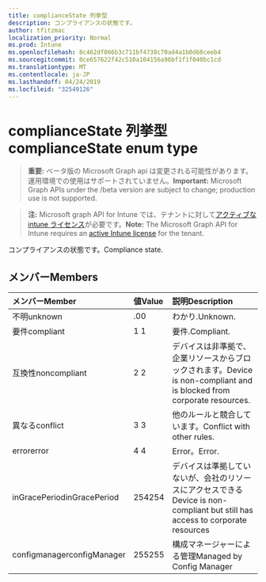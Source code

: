 ```yaml
---
title: complianceState 列挙型
description: コンプライアンスの状態です。
author: tfitzmac
localization_priority: Normal
ms.prod: Intune
ms.openlocfilehash: 8c462df866b3c711bf4738c70ad4a1b0d68ceeb4
ms.sourcegitcommit: 0ce657622f42c510a104156a96bf1f1f040bc1cd
ms.translationtype: MT
ms.contentlocale: ja-JP
ms.lasthandoff: 04/24/2019
ms.locfileid: "32549126"
---
```

# <a name="compliancestate-enum-type"></a><span data-ttu-id="5f9e4-103">complianceState 列挙型</span><span class="sxs-lookup"><span data-stu-id="5f9e4-103">complianceState enum type</span></span>

> <span data-ttu-id="5f9e4-104">**重要:** ベータ版の Microsoft Graph api は変更される可能性があります。運用環境での使用はサポートされていません。</span><span class="sxs-lookup"><span data-stu-id="5f9e4-104">**Important:** Microsoft Graph APIs under the /beta version are subject to change; production use is not supported.</span></span>

> <span data-ttu-id="5f9e4-105">**注:** Microsoft graph API for Intune では、テナントに対して[アクティブな intune ライセンス](https://go.microsoft.com/fwlink/?linkid=839381)が必要です。</span><span class="sxs-lookup"><span data-stu-id="5f9e4-105">**Note:** The Microsoft Graph API for Intune requires an [active Intune license](https://go.microsoft.com/fwlink/?linkid=839381) for the tenant.</span></span>

<span data-ttu-id="5f9e4-106">コンプライアンスの状態です。</span><span class="sxs-lookup"><span data-stu-id="5f9e4-106">Compliance state.</span></span>

## <a name="members"></a><span data-ttu-id="5f9e4-107">メンバー</span><span class="sxs-lookup"><span data-stu-id="5f9e4-107">Members</span></span>
|<span data-ttu-id="5f9e4-108">メンバー</span><span class="sxs-lookup"><span data-stu-id="5f9e4-108">Member</span></span>|<span data-ttu-id="5f9e4-109">値</span><span class="sxs-lookup"><span data-stu-id="5f9e4-109">Value</span></span>|<span data-ttu-id="5f9e4-110">説明</span><span class="sxs-lookup"><span data-stu-id="5f9e4-110">Description</span></span>|
|:---|:---|:---|
|<span data-ttu-id="5f9e4-111">不明</span><span class="sxs-lookup"><span data-stu-id="5f9e4-111">unknown</span></span>|<span data-ttu-id="5f9e4-112">.0</span><span class="sxs-lookup"><span data-stu-id="5f9e4-112">0</span></span>|<span data-ttu-id="5f9e4-113">わかり.</span><span class="sxs-lookup"><span data-stu-id="5f9e4-113">Unknown.</span></span>|
|<span data-ttu-id="5f9e4-114">要件</span><span class="sxs-lookup"><span data-stu-id="5f9e4-114">compliant</span></span>|<span data-ttu-id="5f9e4-115">1 </span><span class="sxs-lookup"><span data-stu-id="5f9e4-115">1</span></span>|<span data-ttu-id="5f9e4-116">要件.</span><span class="sxs-lookup"><span data-stu-id="5f9e4-116">Compliant.</span></span>|
|<span data-ttu-id="5f9e4-117">互換性</span><span class="sxs-lookup"><span data-stu-id="5f9e4-117">noncompliant</span></span>|<span data-ttu-id="5f9e4-118">2 </span><span class="sxs-lookup"><span data-stu-id="5f9e4-118">2</span></span>|<span data-ttu-id="5f9e4-119">デバイスは非準拠で、企業リソースからブロックされます。</span><span class="sxs-lookup"><span data-stu-id="5f9e4-119">Device is non-compliant and is blocked from corporate resources.</span></span>|
|<span data-ttu-id="5f9e4-120">異なる</span><span class="sxs-lookup"><span data-stu-id="5f9e4-120">conflict</span></span>|<span data-ttu-id="5f9e4-121">3 </span><span class="sxs-lookup"><span data-stu-id="5f9e4-121">3</span></span>|<span data-ttu-id="5f9e4-122">他のルールと競合しています。</span><span class="sxs-lookup"><span data-stu-id="5f9e4-122">Conflict with other rules.</span></span>|
|<span data-ttu-id="5f9e4-123">error</span><span class="sxs-lookup"><span data-stu-id="5f9e4-123">error</span></span>|<span data-ttu-id="5f9e4-124">4 </span><span class="sxs-lookup"><span data-stu-id="5f9e4-124">4</span></span>|<span data-ttu-id="5f9e4-125">Error。</span><span class="sxs-lookup"><span data-stu-id="5f9e4-125">Error.</span></span>|
|<span data-ttu-id="5f9e4-126">inGracePeriod</span><span class="sxs-lookup"><span data-stu-id="5f9e4-126">inGracePeriod</span></span>|<span data-ttu-id="5f9e4-127">254</span><span class="sxs-lookup"><span data-stu-id="5f9e4-127">254</span></span>|<span data-ttu-id="5f9e4-128">デバイスは準拠していないが、会社のリソースにアクセスできる</span><span class="sxs-lookup"><span data-stu-id="5f9e4-128">Device is non-compliant but still has access to corporate resources</span></span>|
|<span data-ttu-id="5f9e4-129">configmanager</span><span class="sxs-lookup"><span data-stu-id="5f9e4-129">configManager</span></span>|<span data-ttu-id="5f9e4-130">255</span><span class="sxs-lookup"><span data-stu-id="5f9e4-130">255</span></span>|<span data-ttu-id="5f9e4-131">構成マネージャーによる管理</span><span class="sxs-lookup"><span data-stu-id="5f9e4-131">Managed by Config Manager</span></span>|





